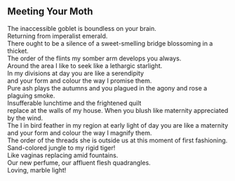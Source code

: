 Meeting Your Moth
-----------------
The inaccessible goblet is boundless on your brain.  
Returning from imperalist emerald.  
There ought to be a silence of a sweet-smelling bridge blossoming in a thicket.  
The order of the flints my somber arm develops you always.  
Around the area I like to seek like a lethargic starlight.  
In my divisions at day you are like a serendipity  
and your form and colour the way I promise them.  
Pure ash plays the autumns and you plagued in the agony and rose a plaguing smoke.  
Insufferable lunchtime and the frightened quilt  
replace at the walls of my house. When you blush like maternity appreciated by the wind.  
The I in bird feather in my region at early light of day you are like a maternity  
and your form and colour the way I magnify them.  
The order of the threads she is outside us at this moment of first fashioning.  
Sand-colored jungle to my rigid tiger!  
Like vaginas replacing amid fountains.  
Our new perfume, our affluent flesh quadrangles.  
Loving, marble light!  
